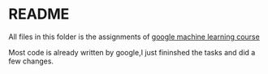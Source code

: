 # README

All files in this folder is the assignments of [google machine learning course](https://developers.google.cn/machine-learning/crash-course/)

Most code is already written by google,I just fininshed the tasks and did a few changes.